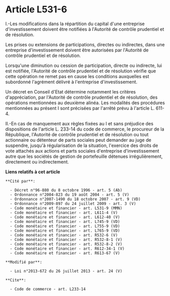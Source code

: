 # Article L531-6

I.-Les modifications dans la répartition du capital d'une entreprise d'investissement doivent être notifiées à l'Autorité de
contrôle prudentiel et de résolution. 

Les prises ou extensions de participations, directes ou indirectes, dans une entreprise d'investissement doivent être
autorisées par l'Autorité de contrôle prudentiel et de résolution. 

Lorsqu'une diminution ou cession de participation, directe ou indirecte, lui est notifiée, l'Autorité de contrôle prudentiel
et de résolution vérifie que cette opération ne remet pas en cause les conditions auxquelles est subordonné l'agrément
délivré à l'entreprise d'investissement. 

Un décret en Conseil d'Etat détermine notamment les critères d'appréciation, par l'Autorité de contrôle prudentiel et de
résolution, des opérations mentionnées au deuxième alinéa. Les modalités des procédures mentionnées au présent I sont
précisées par l'arrêté prévu à l'article L. 611-4. 

II.-En cas de manquement aux règles fixées au I et sans préjudice des dispositions de l'article L. 233-14 du code de
commerce, le procureur de la République, l'Autorité de contrôle prudentiel et de résolution ou tout actionnaire ou détenteur
de parts sociales peut demander au juge de suspendre, jusqu'à régularisation de la situation, l'exercice des droits de vote
attachés aux actions et parts sociales d'entreprise d'investissement autre que les sociétés de gestion de portefeuille
détenues irrégulièrement, directement ou indirectement.

**Liens relatifs à cet article**

	**Cité par**:

	  - Décret n°96-880 du 8 octobre 1996 - art. 5 (Ab)
	  - Ordonnance n°2004-823 du 19 août 2004 - art. 5 (V)
	  - Ordonnance n°2007-1490 du 18 octobre 2007 - art. 9 (VD)
	  - Ordonnance n°2009-897 du 24 juillet 2009 - art. 3 (V)
	  - Code monétaire et financier - art. L531-9 (MMN)
	  - Code monétaire et financier - art. L611-4 (V)
	  - Code monétaire et financier - art. L612-40 (V)
	  - Code monétaire et financier - art. L745-9 (VD)
	  - Code monétaire et financier - art. L755-9 (VD)
	  - Code monétaire et financier - art. L765-9 (VD)
	  - Code monétaire et financier - art. R532-6 (V)
	  - Code monétaire et financier - art. R532-8-1 (V)
	  - Code monétaire et financier - art. R532-8-2 (V)
	  - Code monétaire et financier - art. R612-34-1 (V)
	  - Code monétaire et financier - art. R613-67 (V)

	**Modifié par**:

	  - Loi n°2013-672 du 26 juillet 2013 - art. 24 (V)

	**Cite**:

	  - Code de commerce - art. L233-14
